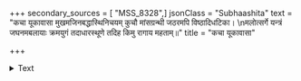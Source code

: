 +++
secondary_sources = [ "MSS_8328",]
jsonClass = "Subhaashita"
text = "कचा यूकावासा मुखमजिनबद्धास्थिनिचयम् कुचौ मांसग्रन्थी जठरमपि विष्ठादिधटिका।  \nमलोत्सर्गे यन्त्रं जघनमबलायाः क्रमयुगं तदाधारस्थूणे तदिह किमु रागाय महताम्॥"
title = "कचा यूकावासा"

+++

<details><summary>Text</summary>

कचा यूकावासा मुखमजिनबद्धास्थिनिचयम् कुचौ मांसग्रन्थी जठरमपि विष्ठादिधटिका।  
मलोत्सर्गे यन्त्रं जघनमबलायाः क्रमयुगं तदाधारस्थूणे तदिह किमु रागाय महताम्॥
</details>
